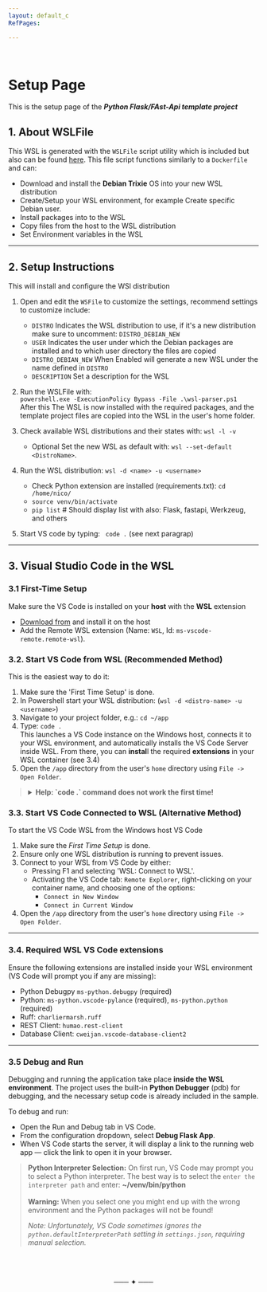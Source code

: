 ```yaml
---
layout: default_c
RefPages:

--- 
```


<br>

# Setup Page

This is the setup page of the ***Python Flask/FAst-Api template project***
<br>



## 1. About WSLFile

This WSL is generated with the `WSLFile` script utility which is included but also can be found [here](https://github.com/NicoJanE/Powershell-Utilities/blob/master/WSLFile/).
This file script functions similarly to a `Dockerfile` and can:

- Download and install the **Debian Trixie** OS into  your new  WSL distribution
- Create/Setup your WSL environment, for example Create specific Debian user.
- Install packages into to the WSL
- Copy files from the host to the WSL distribution
- Set Environment variables in the WSL

---

## 2. Setup Instructions

This will install and configure the WSl distribution

1. Open and edit the `WSFile` to customize the settings, recommend settings to customize include:
    - `DISTRO` Indicates the WSL distribution to use, if it's a new distribution make sure to uncomment: `DISTRO_DEBIAN_NEW` 
    - `USER` Indicates the user under which the Debian packages are installed and to which user directory the  files are copied 
    - `DISTRO_DEBIAN_NEW` When Enabled will generate a new WSL under the name defined in `DISTRO`
   - `DESCRIPTION` Set a description for the WSL 

2. Run the WSLFile with:  
`powershell.exe -ExecutionPolicy Bypass -File .\wsl-parser.ps1`  
After this The WSL is now installed with the required packages, and the template project files are copied into the WSL in the user's home folder.
3. Check available WSL distributions and their states with: `wsl -l -v`
   - Optional Set the new WSL as default with: `wsl --set-default <DistroName>`.
4. Run the WSL distribution: `wsl -d <name> -u <username>`
   - Check Python extension are installed (requirements.txt): `cd /home/nico/`
   - `source venv/bin/activate`
   - `pip list` # Should display list with also: Flask, fastapi, Werkzeug, and others
5. Start VS code by typing: ` code .` (see next paragrap)

---

## 3. Visual Studio Code in the WSL

### 3.1  First-Time Setup

Make sure the VS Code is installed on your **host** with the **WSL** extension

- [Download from](https://code.visualstudio.com) and install it on the host
- Add the Remote WSL extension (Name: `WSL`, Id: `ms-vscode-remote.remote-wsl`).

### 3.2. Start VS Code from WSL (Recommended Method)

This is the easiest way to do it:

1. Make sure the 'First Time Setup' is done.
2. In Powershell start your WSL distribution: (`wsl -d <distro-name> -u <username>`)
3. Navigate to your project folder, e.g.: `cd ~/app`
4. Type: `code .`  
This launches a VS Code instance on the Windows host, connects it to your WSL environment, and automatically installs the VS Code Server inside WSL.
From there, you can **instal**l the required **extensions** in your WSL container (see 3.4)
5. Open the `/app` directory from the user's `home` directory using `File -> Open Folder`.

><details>  
>  <summary class="clickable-summary">
>  <span  class="summary-icon"></span> <!-- Square Symbol -->
>  <b>Help: `code .` command does not work the first time!</b>
>  </summary> <!-- On same line is failure -->
>
> This can happen if VS Code on the host has never been connected to a WSL environment before. In that case, start VS Code once using the **Alternative Method** below (via *WSL: Connect to WSL*). This will initialize the integration and make the code command available inside WSL.

</details>

### 3.3. Start VS Code Connected to WSL (Alternative Method)

To start the VS Code WSL from the Windows host VS Code

1. Make sure the *First Time Setup* is done.
2. Ensure only one WSL distribution is running to prevent issues.
3. Connect to your WSL from VS Code by either:
   - Pressing F1 and selecting 'WSL: Connect to WSL'.
   - Activating the VS Code tab: `Remote Explorer`, right-clicking on your container name, and choosing one of the options:
     - `Connect in New Window`
     - `Connect in Current Window`
4. Open the `/app` directory from the user's `home` directory using `File -> Open Folder`.

---

### 3.4. Required WSL VS Code extensions

Ensure the following extensions are installed inside your WSL environment (VS Code will prompt you if any are missing):

- Python Debugpy `ms-python.debugpy` (required)
- Python: `ms-python.vscode-pylance` (required), `ms-python.python` (required)
- Ruff: `charliermarsh.ruff`
- REST Client: `humao.rest-client`
- Database Client: `cweijan.vscode-database-client2`


---

### 3.5 Debug and Run

Debugging and running the application take place **inside the WSL environment**. The project uses the built-in **Python Debugger** (pdb) for debugging, and the necessary setup code is already included in the sample.

To debug and run:

- Open the Run and Debug tab in VS Code.
- From the configuration dropdown, select **Debug Flask App**.
- When VS Code starts the server, it will display a link to the running web app — click the link to open it in your browser.

> **Python Interpreter Selection:** On first run, VS Code may prompt you to select a Python interpreter. 
> The best way is to select the `enter the interpreter path` and enter: **~/venv/bin/python**  
> <br>
>**Warning:** When you select one you might end up with the wrong environment and the Python packages will not be found!
> 
> *Note: Unfortunately, VS Code sometimes ignores the `python.defaultInterpreterPath` setting in `settings.json`, requiring manual selection.*

<br><br>
<div align="center"> ─── ✦ ───
</div>
